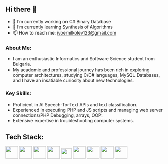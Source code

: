 ## Hi there 👋
  - 🔭 I’m currently working on C# Binary Database
  - 🌱 I’m currently learning Synthesis of Algorithms
  - 📫 How to reach me: ivoemilkolev123@gmail.com
### About Me:
  - I am an enthusiastic Informatics and Software Science student from Bulgaria. 
  - My academic and professional journey has been rich in exploring computer architectures, studying C/C# languages, MySQL Databases, and I have an insatiable curiosity about new technologies.
### Key Skills:
  - Proficient in AI Speech-To-Text APIs and text classification.
  - Experienced in executing PHP and JS scripts and managing web server connections/PHP Debugging, arrays, OOP.
  - Extensive expertise in troubleshooting computer systems.
<!-- 
- 👯 I’m looking to collaborate on ...
- 🤔 I’m looking for help with ...
- 💬 Ask me about ...
- ⚡ Fun fact: ...
-->
## Tech Stack:
<img src="https://github.com/NumeLung/numelung/assets/120529438/36044072-1479-4537-b162-0b3a310a5d97" height="40">
<img src="https://github.com/NumeLung/numelung/assets/120529438/14b2e8ba-8728-42c5-948f-8422e9b319a2" height="40">
<img src="https://github.com/NumeLung/numelung/assets/120529438/0fdad49d-12c7-492c-8099-070168f7397b" height="40">
<img src="https://github.com/NumeLung/numelung/assets/120529438/55c899ab-6a48-464a-a29b-79641142486c" height="40">
<img src="https://github.com/NumeLung/numelung/assets/120529438/30aa3e99-0fb7-491c-b14e-10a9fa251460" height="33">
<img src="https://github.com/NumeLung/numelung/assets/120529438/21594bb5-3653-4950-9db9-9a2d7ee5176f" height="40">
<img src="https://github.com/NumeLung/numelung/assets/120529438/1dce596b-449d-4655-a332-f94a183b1e10" height="40">
<img src="https://github.com/NumeLung/numelung/assets/120529438/7495381c-6160-49c8-baac-b9b06f11997d" height="40">
<img src="https://github.com/NumeLung/numelung/assets/120529438/2b40037c-4e1c-4d9b-9b32-2521c28e2fdd" height="40">

